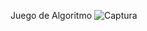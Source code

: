 Juego de Algoritmo 
![Captura](https://user-images.githubusercontent.com/116219412/206067699-6792c832-d501-4829-b9f0-de40c16b7943.PNG)


